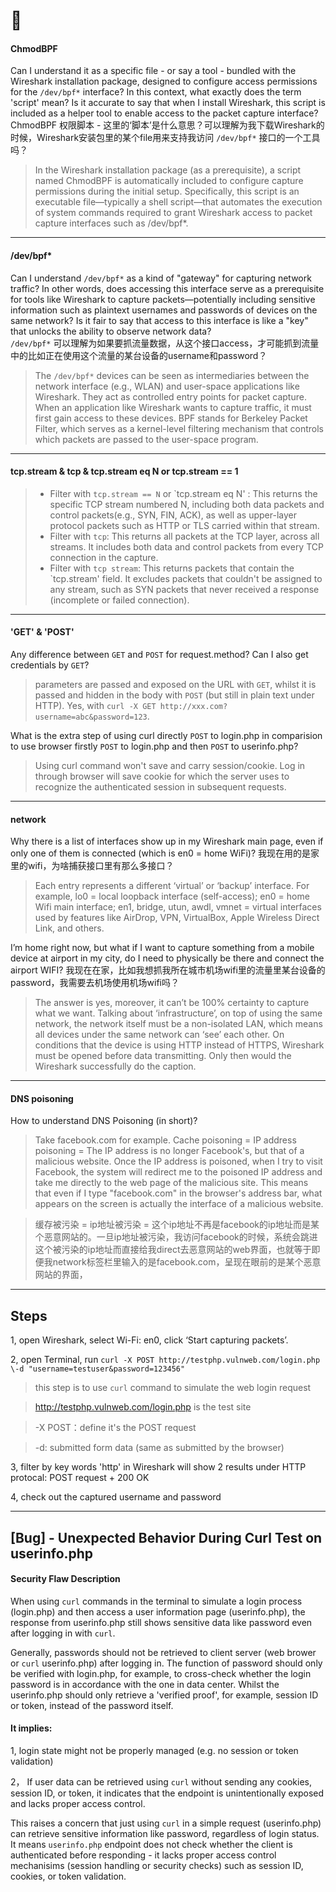 # 🔧 
#### ChmodBPF 
Can I understand it as a specific file - or say a tool - bundled with the Wireshark installation package, designed to configure access permissions for the `/dev/bpf*` interface? In this context, what exactly does the term 'script' mean? Is it accurate to say that when I install Wireshark, this script is included as a helper tool to enable access to the packet capture interface?  
ChmodBPF 权限脚本 - 这里的‘脚本’是什么意思？可以理解为我下载Wireshark的时候，Wireshark安装包里的某个file用来支持我访问 `/dev/bpf*` 接口的一个工具吗？
> In the Wireshark installation package (as a prerequisite), a script named ChmodBPF is automatically included to configure capture permissions during the initial setup. Specifically, this script is an executable file—typically a shell script—that automates the execution of system commands required to grant Wireshark access to packet capture interfaces such as /dev/bpf*.
---
#### /dev/bpf*
Can I understand `/dev/bpf*` as a kind of "gateway" for capturing network traffic? In other words, does accessing this interface serve as a prerequisite for tools like Wireshark to capture packets—potentially including sensitive information such as plaintext usernames and passwords of devices on the same network? Is it fair to say that access to this interface is like a "key" that unlocks the ability to observe network data?  
`/dev/bpf*` 可以理解为如果要抓流量数据，从这个接口access，才可能抓到流量中的比如正在使用这个流量的某台设备的username和password？
> The `/dev/bpf*` devices can be seen as intermediaries between the network interface (e.g., WLAN) and user-space applications like Wireshark. They act as controlled entry points for packet capture. When an application like Wireshark wants to capture traffic, it must first gain access to these devices. BPF stands for Berkeley Packet Filter, which serves as a kernel-level filtering mechanism that controls which packets are passed to the user-space program.
---
#### tcp.stream & tcp & tcp.stream eq N or tcp.stream == 1
> - Filter with `tcp.stream == N` or `tcp.stream eq N' : This returns the specific TCP stream numbered N, including both data packets and control packets(e.g., SYN, FIN, ACK), as well as upper-layer protocol packets such as HTTP or TLS carried within that stream.
> - Filter with `tcp`: This returns all packets at the TCP layer, across all streams. It includes both data and control packets from every TCP connection in the capture.
> - Filter with `tcp stream`: This returns packets that contain the `tcp.stream' field. It excludes packets that couldn't be assigned to any stream, such as SYN packets that never received a response (incomplete or failed connection).
---
#### 'GET' & 'POST'
Any difference between `GET` and `POST` for request.method? Can I also get credentials by `GET`?
> parameters are passed and exposed on the URL with `GET`, whilst it is passed and hidden in the body with `POST` (but still in plain text under HTTP). Yes, with `curl -X GET http://xxx.com?username=abc&password=123`.


What is the extra step of using curl directly `POST` to login.php in comparision to use browser firstly `POST` to login.php and then `POST` to userinfo.php?
> Using curl command won't save and carry session/cookie. Log in through browser will save cookie for which the server uses to recognize the authenticated session in subsequent requests.
---
#### network
Why there is a list of interfaces show up in my Wireshark main page, even if only one of them is connected (which is en0 = home WiFi)? 
我现在用的是家里的wifi，为啥捕获接口里有那么多接口？
> Each entry represents a different ‘virtual’ or ‘backup’ interface. For example, lo0 = local loopback interface (self-access); en0 = home Wifi main interface; en1, bridge, utun, awdl, vmnet = virtual interfaces used by features like AirDrop, VPN, VirtualBox, Apple Wireless Direct Link, and others.


I’m home right now, but what if I want to capture something from a mobile device at airport in my city, do I need to physically be there and connect the airport WIFI?
我现在在家，比如我想抓我所在城市机场wifi里的流量里某台设备的password，我需要去机场使用机场wifi吗？
> The answer is yes, moreover, it can’t be 100% certainty to capture what we want. Talking about ‘infrastructure’, on top of using the same network, the network itself must be a non-isolated LAN, which means all devices under the same network can ‘see’ each other. On conditions that the device is using HTTP instead of HTTPS, Wireshark must be opened before data transmitting. Only then would the Wireshark successfully do the caption.
---
#### DNS poisoning
How to understand DNS Poisoning (in short)?

> Take facebook.com for example. Cache poisoning = IP address poisoning = The IP address is no longer Facebook's, but that of a malicious website. Once the IP address is poisoned, when I try to visit Facebook, the system will redirect me to the poisoned IP address and take me directly to the web page of the malicious site. This means that even if I type "facebook.com" in the browser's address bar, what appears on the screen is actually the interface of a malicious website. 

> 缓存被污染 = ip地址被污染 = 这个ip地址不再是facebook的ip地址而是某个恶意网站的。一旦ip地址被污染，我访问facebook的时候，系统会跳进这个被污染的ip地址而直接给我direct去恶意网站的web界面，也就等于即便我network标签栏里输入的是facebook.com，呈现在眼前的是某个恶意网站的界面，


---


## Steps
1, open Wireshark, select Wi-Fi: en0, click ‘Start capturing packets’.

2, open Terminal, run `curl -X POST http://testphp.vulnweb.com/login.php \-d "username=testuser&password=123456" `

> this step is to use `curl` command to simulate the web login request

> http://testphp.vulnweb.com/login.php is the test site

> -X POST：define it's the POST request

> -d: submitted form data (same as submitted by the browser)

3, filter by key words 'http' in Wireshark
will show 2 results under HTTP protocal: POST request + 200 OK

4, check out the captured username and password 

---

## [Bug] - Unexpected Behavior During Curl Test on userinfo.php

#### Security Flaw Description
When using `curl` commands in the terminal to simulate a login process (login.php) and then access a user information page (userinfo.php), the response from userinfo.php still shows sensitive data like password even after logging in with `curl`.

Generally, passwords should not be retrieved to client server (web brower or `curl` userinfo.php) after logging in. The function of password should only be verified with login.php, for example, to cross-check whether the login password is in accordance with the one in data center. Whilst the userinfo.php should only retrieve a 'verified proof', for example, session ID or token, instead of the password itself.

#### It implies:

1, login state might not be properly managed (e.g. no session or token validation)

2， If user data can be retrieved using `curl` without sending any cookies, session ID, or token, it indicates that the endpoint is unintentionally exposed and lacks proper access control.

This raises a concern that just using `curl` in a simple request (userinfo.php) can retrieve sensitive information like password, regardless of login status. It means `userinfo.php` endpoint does not check whether the client is authenticated before responding - it lacks proper access control mechanisims (session handling or security checks) such as session ID, cookies, or token validation.